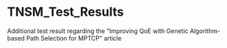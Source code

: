 # TNSM_Test_Results
Additional test result regarding the "Improving QoE with Genetic Algorithm-based Path Selection for MPTCP" article
